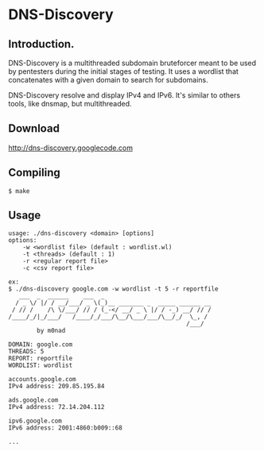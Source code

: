 # DNS-Discovery

## Introduction.

DNS-Discovery is a multithreaded subdomain bruteforcer meant to be used by pentesters during the initial stages of testing. It uses a wordlist that concatenates with a given domain to search for subdomains.

DNS-Discovery resolve and display IPv4 and IPv6.  It's similar to others tools, like dnsmap, but multithreaded.

## Download

http://dns-discovery.googlecode.com


## Compiling
```
$ make 
```

## Usage
```
usage: ./dns-discovery <domain> [options]
options:
	-w <wordlist file> (default : wordlist.wl)
	-t <threads> (default : 1)
	-r <regular report file>
	-c <csv report file>

ex:
$ ./dns-discovery google.com -w wordlist -t 5 -r reportfile
   ___  _  ______    ___  _                              
  / _ \/ |/ / __/___/ _ \(_)__ _______ _  _____ ______ __
 / // /    /\ \/___/ // / (_-</ __/ _ \ |/ / -_) __/ // /
/____/_/|_/___/   /____/_/___/\__/\___/___/\__/_/  \_, / 
                                                  /___/  
        by m0nad

DOMAIN: google.com
THREADS: 5
REPORT: reportfile
WORDLIST: wordlist

accounts.google.com
IPv4 address: 209.85.195.84

ads.google.com
IPv4 address: 72.14.204.112

ipv6.google.com
IPv6 address: 2001:4860:b009::68

...
```
